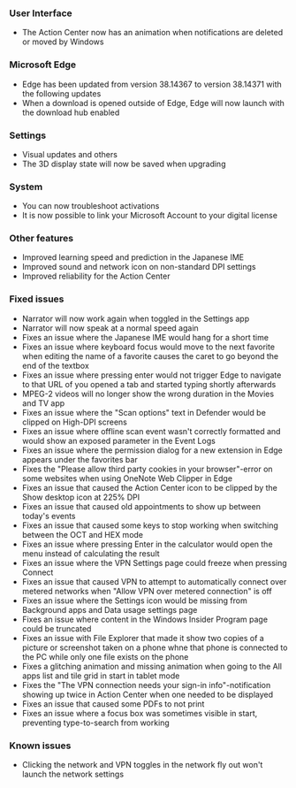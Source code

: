 ### User Interface
- The Action Center now has an animation when notifications are deleted or moved by Windows

### Microsoft Edge
- Edge has been updated from version 38.14367 to version 38.14371 with the following updates
 - When a download is opened outside of Edge, Edge will now launch with the download hub enabled

### Settings
- Visual updates and others
 - The 3D display state will now be saved when upgrading

### System
- You can now troubleshoot activations
- It is now possible to link your Microsoft Account to your digital license

### Other features
- Improved learning speed and prediction in the Japanese IME
- Improved sound and network icon on non-standard DPI settings
- Improved reliability for the Action Center

### Fixed issues
- Narrator will now work again when toggled in the Settings app
- Narrator will now speak at a normal speed again
- Fixes an issue where the Japanese IME would hang for a short time
- Fixes an issue where keyboard focus would move to the next favorite when editing the name of a favorite causes the caret to go beyond the end of the textbox
- Fixes an issue where pressing enter would not trigger Edge to navigate to that URL of you opened a tab and started typing shortly afterwards
- MPEG-2 videos will no longer show the wrong duration in the Movies and TV app
- Fixes an issue where the "Scan options" text in Defender would be clipped on High-DPI screens
- Fixes an issue where offline scan event wasn't correctly formatted and would show an exposed parameter in the Event Logs
- Fixes an issue where the permission dialog for a new extension in Edge appears under the favorites bar
- Fixes the "Please allow third party cookies in your browser"-error on some websites when using OneNote Web Clipper in Edge
- Fixes an issue that caused the Action Center icon to be clipped by the Show desktop icon at 225% DPI
- Fixes an issue that caused old appointments to show up between today's events
- Fixes an issue that caused some keys to stop working when switching between the OCT and HEX mode
- Fixes an issue where pressing Enter in the calculator would open the menu instead of calculating the result
- Fixes an issue where the VPN Settings page could freeze when pressing Connect
- Fixes an issue that caused VPN to attempt to automatically connect over metered networks when "Allow VPN over metered connection" is off
- Fixes an issue where the Settings icon would be missing from Background apps and Data usage settings page
- Fixes an issue where content in the Windows Insider Program page could be truncated
- Fixes an issue with File Explorer that made it show two copies of a picture or screenshot taken on a phone whne that phone is connected to the PC while only one file exists on the phone
- Fixes a glitching animation and missing animation when going to the All apps list and tile grid in start in tablet mode
- Fixes the "The VPN connection needs your sign-in info"-notification showing up twice in Action Center when one needed to be displayed
- Fixes an issue that caused some PDFs to not print
- Fixes an issue where a focus box was sometimes visible in start, preventing type-to-search from working

### Known issues
- Clicking the network and VPN toggles in the network fly out won't launch the network settings

